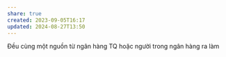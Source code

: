 ```yaml
---
share: true
created: 2023-09-05T16:17
updated: 2024-08-27T13:50
---
```

Đều cùng một nguồn từ ngân hàng TQ hoặc người trong ngân hàng ra làm
